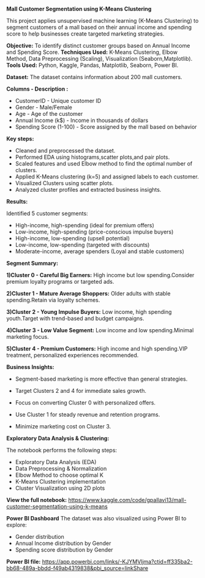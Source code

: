 **Mall Customer Segmentation using K-Means Clustering**

This project applies unsupervised machine learning (K-Means Clustering) to segment customers of a mall based on their annual income and spending score to help businesses create targeted marketing strategies.

**Objective:** To identify distinct customer groups based on Annual Income and Spending Score.
**Techniques Used:** K-Means Clustering, Elbow Method, Data Preprocessing (Scaling), Visualization (Seaborn,Matplotlib).
**Tools Used:** Python, Kaggle, Pandas, Matplotlib, Seaborn, Power BI.

**Dataset:**
The dataset contains information about 200 mall customers.

**Columns - Description :**
- CustomerID - Unique customer ID
- Gender - Male/Female 
- Age - Age of the customer 
- Annual Income (k$) - Income in thousands of dollars 
- Spending Score (1-100) - Score assigned by the mall based on behavior                   

**Key steps:**
- Cleaned and preprocessed the dataset.
- Performed EDA using histograms,scatter plots,and pair plots.
- Scaled features and used Elbow method to find the optimal number of clusters.
- Applied K-Means clustering (k=5) and assigned labels to each customer.
- Visualized Clusters using scatter plots.
- Analyzed cluster profiles and extracted business insights.

**Results:**

Identified 5 customer segments:
- High-income, high-spending (ideal for premium offers)
- Low-income, high-spending (price-conscious impulse buyers)
- High-income, low-spending (upsell potential)
- Low-income, low-spending (targeted with discounts)
- Moderate-income, average spenders (Loyal and stable customers)


**Segment Summary:**

**1)Cluster 0 - Careful Big Earners:** High income but low spending.Consider premium loyalty programs or targeted ads.

**2)Cluster 1 - Mature Average Shoppers:** Older adults with stable spending.Retain via loyalty schemes.

**3)Cluster 2 - Young Impulse Buyers:** Low income, high spending youth.Target with trend-based and budget campaigns.

**4)Cluster 3 - Low Value Segment:** Low income and low spending.Minimal marketing focus.

**5)Cluster 4 - Premium Customers:** High income and high spending.VIP treatment, personalized experiences recommended.



**Business Insights:**

- Segment-based marketing is more effective than general strategies.
  
- Target Clusters 2 and 4 for immediate sales growth.
  
- Focus on converting Cluster 0 with personalized offers.
  
- Use Cluster 1 for steady revenue and retention programs.

- Minimize marketing cost on Cluster 3.


**Exploratory Data Analysis & Clustering:**

The notebook performs the following steps:
- Exploratory Data Analysis (EDA)
- Data Preprocessing & Normalization
- Elbow Method to choose optimal K
- K-Means Clustering implementation
- Cluster Visualization using 2D plots

**View the full notebook:**
https://www.kaggle.com/code/gpallavi13/mall-customer-segmentation-using-k-means

**Power BI Dashboard**
The dataset was also visualized using Power BI to explore:
- Gender distribution
- Annual Income distribution by Gender
- Spending score distribution by Gender

**Power BI file:** https://app.powerbi.com/links/-KJYMVljma?ctid=ff335ba2-bb68-489a-bbdd-f49ab4319838&pbi_source=linkShare

